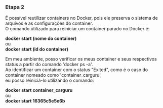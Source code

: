 ### Etapa 2

É possível reutilizar containers no Docker, pois ele preserva o sistema de arquivos e as configurações do container.  
O comando utilizado para reiniciar um container parado no Docker é:

**docker start (nome do container)**  
            ou   
**docker start (id do container)**  

Em meu ambiente, posso verificar os meus container e seus respectivos status a partir do comando 'docker ps -a'.  
Ao identificar um container com o status "Exited", como é o caso do container nomeado como 'container_carguru',  
eu posso reiniciá-lo utilizando o comando:

**docker start container_carguru**  
            ou  
**docker start 16365c5e5e6b**  



